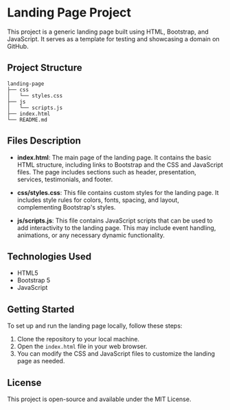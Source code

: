 # Landing Page Project

This project is a generic landing page built using HTML, Bootstrap, and JavaScript. It serves as a template for testing and showcasing a domain on GitHub.

## Project Structure

```
landing-page
├── css
│   └── styles.css
├── js
│   └── scripts.js
├── index.html
└── README.md
```

## Files Description

- **index.html**: The main page of the landing page. It contains the basic HTML structure, including links to Bootstrap and the CSS and JavaScript files. The page includes sections such as header, presentation, services, testimonials, and footer.

- **css/styles.css**: This file contains custom styles for the landing page. It includes style rules for colors, fonts, spacing, and layout, complementing Bootstrap's styles.

- **js/scripts.js**: This file contains JavaScript scripts that can be used to add interactivity to the landing page. This may include event handling, animations, or any necessary dynamic functionality.

## Technologies Used

- HTML5
- Bootstrap 5
- JavaScript

## Getting Started

To set up and run the landing page locally, follow these steps:

1. Clone the repository to your local machine.
2. Open the `index.html` file in your web browser.
3. You can modify the CSS and JavaScript files to customize the landing page as needed.

## License

This project is open-source and available under the MIT License.